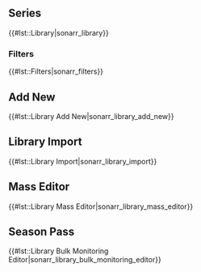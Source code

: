 Series
------

{{\#lst::Library\|sonarr\_library}}

### Filters

{{\#lst::Filters\|sonarr\_filters}}

Add New
-------

{{\#lst::Library Add New\|sonarr\_library\_add\_new}}

Library Import
--------------

{{\#lst::Library Import\|sonarr\_library\_import}}

Mass Editor
-----------

{{\#lst::Library Mass Editor\|sonarr\_library\_mass\_editor}}

Season Pass
-----------

{{\#lst::Library Bulk Monitoring
Editor\|sonarr\_library\_bulk\_monitoring\_editor}}
